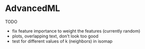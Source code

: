 # AdvancedML


TODO

* fix feature importance to weight the features (currently random)
* plots, overlapping text, don't look too good 
* test for different values of k (neighbors) in isomap